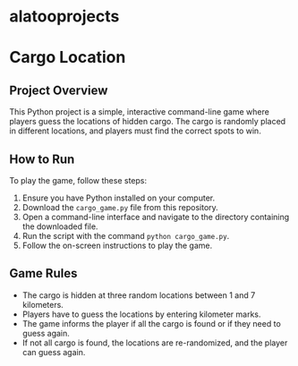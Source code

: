 # alatooprojects
# Cargo Location

## Project Overview
This Python project is a simple, interactive command-line game where players guess the locations of hidden cargo. The cargo is randomly placed in different locations, and players must find the correct spots to win.

## How to Run
To play the game, follow these steps:
1. Ensure you have Python installed on your computer.
2. Download the `cargo_game.py` file from this repository.
3. Open a command-line interface and navigate to the directory containing the downloaded file.
4. Run the script with the command `python cargo_game.py`.
5. Follow the on-screen instructions to play the game.

## Game Rules
- The cargo is hidden at three random locations between 1 and 7 kilometers.
- Players have to guess the locations by entering kilometer marks.
- The game informs the player if all the cargo is found or if they need to guess again.
- If not all cargo is found, the locations are re-randomized, and the player can guess again.



